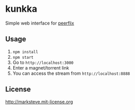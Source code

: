 kunkka
======

Simple web interface for [peerflix](https://github.com/mafintosh/peerflix)

Usage
-----

1. `npm install`
2. `npm start`
3. Go to `http://localhost:3000`
4. Enter a magnet/torrent link
5. You can access the stream from `http://localhost:8888`

License
-------
http://marksteve.mit-license.org
